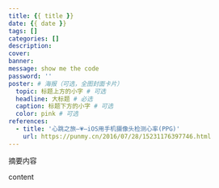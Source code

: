```yaml
---
title: {{ title }}
date: {{ date }}
tags: []
categories: []
description: 
cover: 
banner: 
message: show me the code
password: ''
poster: # 海报（可选，全图封面卡片）
  topic: 标题上方的小字 # 可选
  headline: 大标题 # 必选
  caption: 标题下方的小字 # 可选
  color: pink # 可选
references:
  - title: '心跳之旅—💗—iOS用手机摄像头检测心率(PPG)'
    url: https://punmy.cn/2016/07/28/15231176397746.html
---
```



摘要内容
<!-- more -->
content 